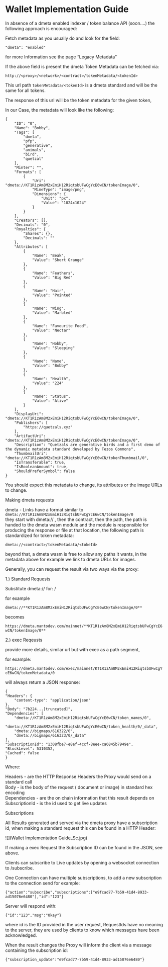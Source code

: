 # Wallet Implementation Guide
In absence of a dmeta enabled indexer / token balance API (soon….) the following approach is encouraged:

Fetch metadata as you usually do and look for the field:

```application-json
"dmeta": "enabled"
```

for more Information see the page “Legacy Metadata”

If the above field is present the dmeta Token Metadata can be fetched via:

`http://<proxy>/<network>/<contract>/tokenMetadata/<tokenId>`

This url path `tokenMetadata/<tokenId>` is a dmeta standard and will be the same for all tokens.

The response of this url will be the token metadata for the given token,

In our Case, the metadata will look like the following:

```application-json
{
    "ID": "0",
    "Name": "Bobby",
    "Tags": [
        "dmeta",
        "pfp",
        "generative",
        "animals",
        "bird",
        "quetzal"
    ],
    "Minter": "",
    "Formats": [
        {
            "Uri": "dmeta://KT1R1zAm8M2xEmiH12RiqtsbUFwCgYcE6wCN/tokenImage/0",
            "MimeType": "image/png",
            "Dimensions": {
                "Unit": "px",
                "Value": "1024x1024"
            }
        }
    ],
    "Creators": [],
    "Decimals": "0",
    "Royalties": {
        "Shares": {},
        "Decimals": ""
    },
    "Attributes": [
        {
            "Name": "Beak",
            "Value": "Short Orange"
        },
        {
            "Name": "Feathers",
            "Value": "Big Red"
        },
        {
            "Name": "Hair",
            "Value": "Pointed"
        },
        {
            "Name": "Wing",
            "Value": "Marbled"
        },
        {
            "Name": "Favourite Food",
            "Value": "Nectar"
        },
        {
            "Name": "Hobby",
            "Value": "Sleeping"
        },
        {
            "Name": "Name",
            "Value": "Bobby"
        },
        {
            "Name": "Health",
            "Value": "224"
        },
        {
            "Name": "Status",
            "Value": "Alive"
        }
    ],
    "DisplayUri": "dmeta://KT1R1zAm8M2xEmiH12RiqtsbUFwCgYcE6wCN/tokenImage/0",
    "Publishers": [
        "https://quetzals.xyz"
    ],
    "ArtifactUri": "dmeta://KT1R1zAm8M2xEmiH12RiqtsbUFwCgYcE6wCN/tokenImage/0",
    "Description": "Quetzals are generative birds and a first demo of the dynamic metadata standard developed by Tezos Commons",
    "ThumbnailUri": "dmeta://KT1R1zAm8M2xEmiH12RiqtsbUFwCgYcE6wCN/tokenThumbnail/0",
    "IsTransferable": true,
    "IsBooleanAmount": true,
    "ShouldPreferSymbol": false
}
```

You should expect this metadata to change, its attributes or the image URLs to change.

Making dmeta requests

dmeta - Links have a format similar to `dmeta://KT1R1zAm8M2xEmiH12RiqtsbUFwCgYcE6wCN/tokenImage/0`  
they start with dmeta:// , then the contract, then the path, the path is handed to the dmeta wasm module and the module is responsible for producing the response or file at that location, the following path is standardized for token metadata:

`dmeta://<contract>/tokenMetadata/<tokeId>`

beyond that, a dmeta wasm is free to allow any paths it wants, in the metadata above for example we link to dmeta URLs for images.

Generally, you can request the result via two ways via the proxy:

1.) Standard Requests

Substitute dmeta:// for: <proxyUrl>/<network>

for example

`dmeta://**KT1R1zAm8M2xEmiH12RiqtsbUFwCgYcE6wCN/tokenImage/0**`

becomes

`https://dmeta.mantodev.com/mainnet/**KT1R1zAm8M2xEmiH12RiqtsbUFwCgYcE6wCN/tokenImage/0**`

2.) exec Reqeusts

provide more details, similar url but with exec as a path segment,

for example:

`https://dmeta.mantodev.com/exec/mainnet/KT1R1zAm8M2xEmiH12RiqtsbUFwCgYcE6wCN/tokenMetadata/0`

will always return a JSON response:

```text-plain
{
"Headers": {
	"content-type": "application/json"
},
"Body": "7b224...[truncated]",
"Dependencies": [
	"dmeta://KT1R1zAm8M2xEmiH12RiqtsbUFwCgYcE6wCN/token_names/0",
	"dmeta://KT1R1zAm8M2xEmiH12RiqtsbUFwCgYcE6wCN/token_health/0/_data",
	"dmeta://bigmaps/616322/0",
	"dmeta://bigmaps/616323/0/_data"
],
"SubscriptionId": "1308fbe7-e8ef-4ccf-8eee-ca6845b7949e",
"BlockLevel": 5310352,
"Cached": false
}
```

Where:

Headers - are the HTTP Response Headers the Proxy would send on a standard call  
Body - is the body of the request ( document or image) in standard hex encoding  
Dependencies - are the on chain information that this result depends on  
SubscriptionId - is the id used to get live updates

Subscriptions

All Results generated and served via the dmeta proxy have a subscription id, when making a standard request this can be found in a HTTP Header:

![](Wallet Implementation Guide_Sc.jpg)

If making a exec Request the Subscription ID can be found in the JSON, see above.

Clients can subscribe to Live updates by opening a websocket connection to <proxyUrl>/subscribe.

One Connection can have multiple subscriptions, to add a new subscription to the connection send for example:

`{"action":"subscribe","subscriptions":["e9fcad77-7b59-41d4-8933-ad15076e6480"],"id":"123"}`

Server will respond with:

`{"id":"123","msg":"Okay"}`

where id is the ID provided in the user request, RequestIds have no meaning to the server, they are used by clients to know which messages have been acknowledged.

When the result changes the Proxy will inform the client via a message containing the subscription id:

`{"subscription_update":"e9fcad77-7b59-41d4-8933-ad15076e6480"}`